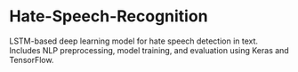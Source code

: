 # Hate-Speech-Recognition
LSTM-based deep learning model for hate speech detection in text. Includes NLP preprocessing, model training, and evaluation using Keras and TensorFlow.
